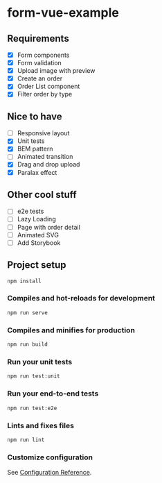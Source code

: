 # form-vue-example

## Requirements
- [x] Form components
- [x] Form validation
- [x] Upload image with preview
- [x] Create an order
- [x] Order List component
- [x] Filter order by type

## Nice to have
- [ ] Responsive layout
- [x] Unit tests
- [x] BEM pattern
- [ ] Animated transition
- [x] Drag and drop upload
- [x] Paralax effect

## Other cool stuff
- [ ] e2e tests
- [ ] Lazy Loading
- [ ] Page with order detail
- [ ] Animated SVG
- [ ] Add Storybook

## Project setup
```
npm install
```

### Compiles and hot-reloads for development
```
npm run serve
```

### Compiles and minifies for production
```
npm run build
```

### Run your unit tests
```
npm run test:unit
```

### Run your end-to-end tests
```
npm run test:e2e
```

### Lints and fixes files
```
npm run lint
```

### Customize configuration
See [Configuration Reference](https://cli.vuejs.org/config/).
